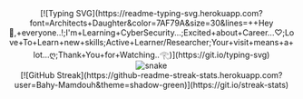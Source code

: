 <div align="center">
	[![Typing SVG](https://readme-typing-svg.herokuapp.com?font=Architects+Daughter&color=7AF79A&size=30&lines=++Hey👋,+everyone..!;I'm+Learning+CyberSecurity...;Excited+about+Career...♡;Love+To+Learn+new+skills;Active+Learner/Researcher;Your+visit+means+a+lot...ღ;Thank+You+for+Watching..𓂀)](https://git.io/typing-svg)
<!--- snake -->
<div align="center">
  <img  src="https://github.com/1999AZZAR/1999AZZAR/blob/main/resources/img/grid-snake.svg\"
       alt="snake" /></a>
</div>
[![GitHub Streak](https://github-readme-streak-stats.herokuapp.com?user=Bahy-Mamdouh&theme=shadow-green)](https://git.io/streak-stats)
